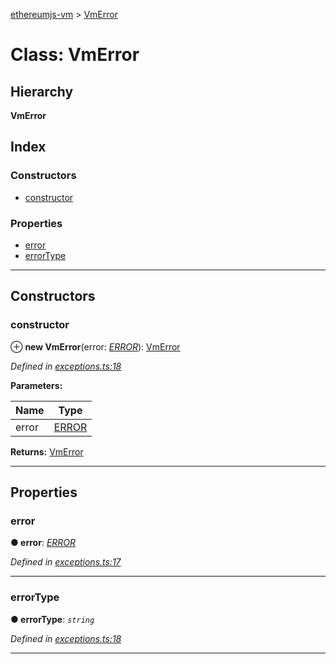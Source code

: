 [ethereumjs-vm](../README.md) > [VmError](../classes/vmerror.md)

# Class: VmError

## Hierarchy

**VmError**

## Index

### Constructors

* [constructor](vmerror.md#constructor)

### Properties

* [error](vmerror.md#error)
* [errorType](vmerror.md#errortype)

---

## Constructors

<a id="constructor"></a>

###  constructor

⊕ **new VmError**(error: *[ERROR](../enums/error.md)*): [VmError](vmerror.md)

*Defined in [exceptions.ts:18](https://github.com/ethereumjs/ethereumjs-vm/blob/2347a51/packages/vm/lib/exceptions.ts#L18)*

**Parameters:**

| Name | Type |
| ------ | ------ |
| error | [ERROR](../enums/error.md) |

**Returns:** [VmError](vmerror.md)

___

## Properties

<a id="error"></a>

###  error

**● error**: *[ERROR](../enums/error.md)*

*Defined in [exceptions.ts:17](https://github.com/ethereumjs/ethereumjs-vm/blob/2347a51/packages/vm/lib/exceptions.ts#L17)*

___
<a id="errortype"></a>

###  errorType

**● errorType**: *`string`*

*Defined in [exceptions.ts:18](https://github.com/ethereumjs/ethereumjs-vm/blob/2347a51/packages/vm/lib/exceptions.ts#L18)*

___

